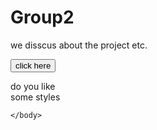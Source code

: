 # Group2
we disscus about the project etc.
<html lang="us-gk">
    <head>
        <title>first page</title>
    </head>
    <body>
    <a href="http://localhost:8158/index.html"><button>click here</button>  </a>
        <p title="blogs">do you like<br/> some styles </p>
    
    </body>
</html>
